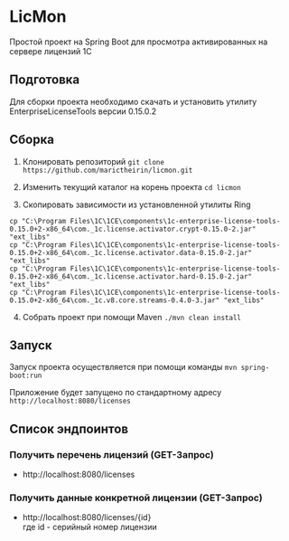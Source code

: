 # LicMon

Простой проект на Spring Boot для просмотра активированных на сервере лицензий 1С

## Подготовка

Для сборки проекта необходимо скачать и установить утилиту EnterpriseLicenseTools версии 0.15.0.2

## Сборка 

1. Клонировать репозиторий
```git clone https://github.com/marictheirin/licmon.git```

2. Изменить текущий каталог на корень проекта
```cd licmon```

3. Скопировать зависимости из установленной утилиты Ring 
```
cp "C:\Program Files\1C\1CE\components\1c-enterprise-license-tools-0.15.0+2-x86_64\com._1c.license.activator.crypt-0.15.0-2.jar" "ext_libs"  
cp "C:\Program Files\1C\1CE\components\1c-enterprise-license-tools-0.15.0+2-x86_64\com._1c.license.activator.data-0.15.0-2.jar" "ext_libs"  
cp "C:\Program Files\1C\1CE\components\1c-enterprise-license-tools-0.15.0+2-x86_64\com._1c.license.activator.hard-0.15.0-2.jar" "ext_libs"  
cp "C:\Program Files\1C\1CE\components\1c-enterprise-license-tools-0.15.0+2-x86_64\com._1c.v8.core.streams-0.4.0-3.jar" "ext_libs"  
```
4. Собрать проект при помощи Maven
```./mvn clean install ```

## Запуск

Запуск проекта осуществляется при помощи команды 
```mvn spring-boot:run```

Приложение будет запущено по стандартному адресу ```http://localhost:8080/licenses```

## Список эндпоинтов

### Получить перечень лицензий (GET-Запрос)
* http://localhost:8080/licenses

### Получить данные конкретной лицензии (GET-Запрос)
* http://localhost:8080/licenses/{id}  
где id - серийный номер лицензии
